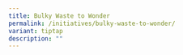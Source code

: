 ```yaml
---
title: Bulky Waste to Wonder
permalink: /initiatives/bulky-waste-to-wonder/
variant: tiptap
description: ""
---
```

